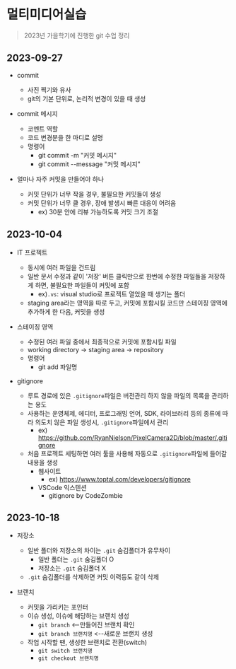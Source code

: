 # 멀티미디어실습

> 2023년 가을학기에 진행한 git 수업 정리

## 2023-09-27
- commit
    - 사진 찍기와 유사
    - git의 기본 단위로, 논리적 변경이 있을 때 생성

- commit 메시지
    - 코멘트 역할
    - 코드 변경분을 한 마디로 설명
    - 명령어
        - git commit -m "커밋 메시지"
        - git commit --message "커밋 메시지"

- 얼마나 자주 커밋을 만들어야 하나
    - 커밋 단위가 너무 작을 경우, 불필요한 커밋들이 생성
    - 커밋 단위가 너무 클 경우, 장애 발생시 빠른 대응이 어려움
        - ex) 30분 안에 리뷰 가능하도록 커밋 크기 조절
 
## 2023-10-04
- IT 프로젝트
    - 동시에 여러 파일을 건드림
    - 일반 문서 수정과 같이 '저장' 버튼 클릭만으로 한번에 수정한 파일들을 저장하게 하면, 불필요한 파일들이 커밋에 포함
        - ex)`.vs`: visual studio로 프로젝트 열었을 때 생기는 폴더
    - staging area라는 영역을 따로 두고, 커밋에 포함시킬 코드만 스테이징 영역에 추가하게 한 다음, 커밋을 생성

- 스테이징 영역
    - 수정된 여러 파일 중에서 최종적으로 커밋에 포함시킬 파일
    - working directory -> staging area -> repository
    - 명령어
        - git add 파일명

- gitignore
    - 루트 경로에 있은 `.gitignore`파일은 버전관리 하지 않을 파일의 목록을 관리하는 용도
    - 사용하는 운영체제, 에디터, 프로그래밍 언어, SDK, 라이브러리 등의 종류에 따라 의도치 않은 파일 생성시, `.gitignore`파일에서 관리
        - ex) https://github.com/RyanNielson/PixelCamera2D/blob/master/.gitignore
    - 처음 프로젝트 세팅하면 여러 툴을 사용해 자동으로 `.gitignore`파일에 들어갈 내용을 생성
        - 웹사이트
            - ex) https://www.toptal.com/developers/gitignore
        - VSCode 익스텐션
            - gitignore by CodeZombie
         
## 2023-10-18
- 저장소
    - 일반 폴더와 저장소의 차이는 `.git` 숨김폴더가 유무차이
        - 일반 폴더는 `.git` 숨김폴더 O
        - 저장소는 `.git` 숨김폴더 X
    - `.git` 숨김폴더를 삭제하면 커밋 이력등도 같이 삭제

- 브랜치
    - 커밋을 가리키는 포인터
    - 이슈 생성, 이슈에 해당하는 브랜치 생성
        - `git branch` <--만들어진 브랜치 확인
        - `git branch 브랜치명` <--새로운 브랜치 생성
    - 작업 시작할 땐, 생성한 브랜치로 전환(switch)
        - `git switch 브랜치명`
        - `git checkout 브랜치명`



